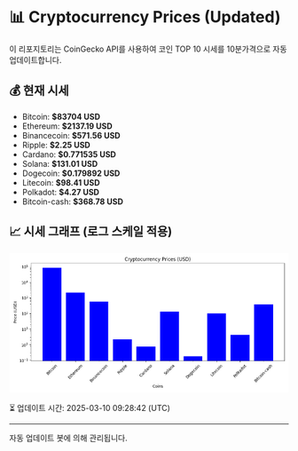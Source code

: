 
# 📊 Cryptocurrency Prices (Updated)

이 리포지토리는 CoinGecko API를 사용하여 코인 TOP 10 시세를 10분가격으로 자동 업데이트합니다.

## 💰 현재 시세
- Bitcoin: **$83704 USD**
- Ethereum: **$2137.19 USD**
- Binancecoin: **$571.56 USD**
- Ripple: **$2.25 USD**
- Cardano: **$0.771535 USD**
- Solana: **$131.01 USD**
- Dogecoin: **$0.179892 USD**
- Litecoin: **$98.41 USD**
- Polkadot: **$4.27 USD**
- Bitcoin-cash: **$368.78 USD**

## 📈 시세 그래프 (로그 스케일 적용)
![Crypto Prices](crypto_prices.png)

⏳ 업데이트 시간: 2025-03-10 09:28:42 (UTC)

---
자동 업데이트 봇에 의해 관리됩니다.
